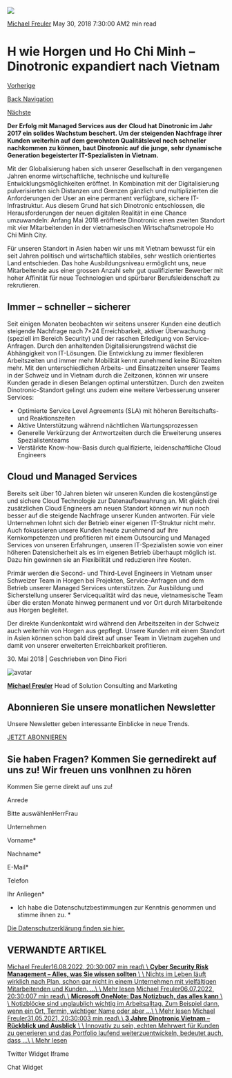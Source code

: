 ![](https://25917640.fs1.hubspotusercontent-eu1.net/hub/25917640/hubfs/csm_AdobeStock_83272648_min_99be2fbcf3-600x400.webp?width=300&name=csm_AdobeStock_83272648_min_99be2fbcf3-600x400.webp)

[Michael Freuler](https://blog.dinotronic.ch/author/michael-freuler) May 30, 2018 7:30:00 AM2 min read

# H wie Horgen und Ho Chi Minh – Dinotronic expandiert nach Vietnam

[Vorherige](https://blog.dinotronic.ch/blog/digital-workplace/thin-clients-abgespeckter-computer-teuer-und-nutzlos)

[Back Navigation](https://blog.dinotronic.ch/)

[Nächste](https://blog.dinotronic.ch/blog/digital-workplace/fuehren-in-echtzeit-dank-microsoft-power-bi)

**Der Erfolg mit Managed Services aus der Cloud hat Dinotronic im Jahr 2017 ein solides Wachstum beschert. Um der steigenden Nachfrage ihrer Kunden weiterhin auf dem gewohnten Qualitätslevel noch schneller nachkommen zu können, baut Dinotronic auf die junge, sehr dynamische Generation begeisterter IT-Spezialisten in Vietnam.**

Mit der Globalisierung haben sich unserer Gesellschaft in den vergangenen Jahren enorme wirtschaftliche, technische und kulturelle Entwicklungsmöglichkeiten eröffnet. In Kombination mit der Digitalisierung pulverisierten sich Distanzen und Grenzen gänzlich und multiplizierten die Anforderungen der User an eine permanent verfügbare, sichere IT-Infrastruktur. Aus diesem Grund hat sich Dinotronic entschlossen, die Herausforderungen der neuen digitalen Realität in eine Chance umzuwandeln: Anfang Mai 2018 eröffnete Dinotronic einen zweiten Standort mit vier Mitarbeitenden in der vietnamesischen Wirtschaftsmetropole Ho Chi Minh City.

Für unseren Standort in Asien haben wir uns mit Vietnam bewusst für ein seit Jahren politisch und wirtschaftlich stabiles, sehr westlich orientiertes Land entschieden. Das hohe Ausbildungsniveau ermöglicht uns, neue Mitarbeitende aus einer grossen Anzahl sehr gut qualifizierter Bewerber mit hoher Affinität für neue Technologien und spürbarer Berufsleidenschaft zu rekrutieren.

## **Immer – schneller – sicherer**

Seit einigen Monaten beobachten wir seitens unserer Kunden eine deutlich steigende Nachfrage nach 7×24 Erreichbarkeit, aktiver Überwachung (speziell im Bereich Security) und der raschen Erledigung von Service-Anfragen. Durch den anhaltenden Digitalisierungstrend wächst die Abhängigkeit von IT-Lösungen. Die Entwicklung zu immer flexibleren Arbeitszeiten und immer mehr Mobilität kennt zunehmend keine Bürozeiten mehr. Mit den unterschiedlichen Arbeits- und Einsatzzeiten unserer Teams in der Schweiz und in Vietnam durch die Zeitzonen, können wir unsere Kunden gerade in diesen Belangen optimal unterstützen. Durch den zweiten Dinotronic-Standort gelingt uns zudem eine weitere Verbesserung unserer Services:

- Optimierte Service Level Agreements (SLA) mit höheren Bereitschafts- und Reaktionszeiten
- Aktive Unterstützung während nächtlichen Wartungsprozessen
- Generelle Verkürzung der Antwortzeiten durch die Erweiterung unseres Spezialistenteams
- Verstärkte Know-how-Basis durch qualifizierte, leidenschaftliche Cloud Engineers

## **Cloud und Managed Services**

Bereits seit über 10 Jahren bieten wir unseren Kunden die kostengünstige und sichere Cloud Technologie zur Datenaufbewahrung an. Mit gleich drei zusätzlichen Cloud Engineers am neuen Standort können wir nun noch besser auf die steigende Nachfrage unserer Kunden antworten. Für viele Unternehmen lohnt sich der Betrieb einer eigenen IT-Struktur nicht mehr. Auch fokussieren unsere Kunden heute zunehmend auf ihre Kernkompetenzen und profitieren mit einem Outsourcing und Managed Services von unseren Erfahrungen, unseren IT-Spezialisten sowie von einer höheren Datensicherheit als es im eigenen Betrieb überhaupt möglich ist. Dazu hin gewinnen sie an Flexibilität und reduzieren ihre Kosten.

Primär werden die Second- und Third-Level Engineers in Vietnam unser Schweizer Team in Horgen bei Projekten, Service-Anfragen und dem Betrieb unserer Managed Services unterstützen. Zur Ausbildung und Sicherstellung unserer Servicequalität wird das neue, vietnamesische Team über die ersten Monate hinweg permanent und vor Ort durch Mitarbeitende aus Horgen begleitet.

Der direkte Kundenkontakt wird während den Arbeitszeiten in der Schweiz auch weiterhin von Horgen aus gepflegt. Unsere Kunden mit einem Standort in Asien können schon bald direkt auf unser Team in Vietnam zugehen und damit von unserer erweiterten Erreichbarkeit profitieren.

30\. Mai 2018 \| Geschrieben von Dino Fiori

![avatar](https://25917640.fs1.hubspotusercontent-eu1.net/hub/25917640/hubfs/01_Visual%20Content/01_Mitarbeiter-Fotos/Michael%20Freuler%20klein.png?width=290&name=Michael%20Freuler%20klein.png)

[**Michael Freuler**](https://blog.dinotronic.ch/author/michael-freuler) Head of Solution Consulting and Marketing

## Abonnieren Sie unsere monatlichen Newsletter

Unsere Newsletter geben interessante Einblicke in neue Trends.

[JETZT ABONNIEREN](https://cta-eu1.hubspot.com/web-interactives/public/v1/track/click?encryptedPayload=AVxigLKVWtYcxXHMO9x%2F0v8opnKpnTPJd7dd223rF1tSl69yiUPUhgMZpBVnxJe%2FJdEZWeHrk1xgOrxDAza1RsEffiwfpF0MdnvHxtaoMG334j5uknFBPzdlKxsmNE7GdEU4kEDZvOdsex3TaYwjxyH9Xtp8JqBk5IJ8BY7JtkHHPrzBKP2ln5kMJPnigCW4tX0%3D&portalId=25917640&webInteractiveContentId=114201044682&webInteractiveId=151726273754&containerType=EMBEDDED&pageUrl=https%3A%2F%2Fblog.dinotronic.ch%2Fblog%2Fvietnam%2Fh-wie-horgen-und-ho-chi-minh-dinotronic-expandiert-nach-vietnam&pageTitle=H+wie+Horgen+und+Ho+Chi+Minh+%E2%80%93+Dinotronic+expandiert+nach+Vietnam&referrer=&userAgent=Mozilla%2F5.0+%28X11%3B+Linux+x86_64%29+AppleWebKit%2F537.36+%28KHTML%2C+like+Gecko%29+Chrome%2F132.0.0.0+Safari%2F537.36&hutk=&hssc=&hstc=&pageId=116865496261)

## Sie haben Fragen? Kommen Sie gernedirekt auf uns zu! Wir freuen uns vonIhnen zu hören

Kommen Sie gerne direkt auf uns zu!

Anrede

Bitte auswählenHerrFrau

Unternehmen

Vorname\*

Nachname\*

E-Mail\*

Telefon

Ihr Anliegen\*

- Ich habe die Datenschutzbestimmungen zur Kenntnis genommen und stimme ihnen zu.
\*

[Die Datenschutzerklärung finden sie hier.](https://dinotronic.ch/datenschutz)

## VERWANDTE ARTIKEL

[Michael Freuler16.08.2022, 20:30:007 min read\\
\\
**Cyber Security Risk Management – Alles, was Sie wissen sollten** \\
\\
Nichts im Leben läuft wirklich nach Plan, schon gar nicht in einem Unternehmen mit vielfältigen Mitarbeitenden und Kunden. ...\\
\\
Mehr lesen](https://blog.dinotronic.ch/blog/cyber-security/cyber-security-risk-management-alles-was-sie-wissen-sollten) [Michael Freuler06.07.2022, 20:30:007 min read\\
\\
**Microsoft OneNote: Das Notizbuch, das alles kann** \\
\\
Notizblöcke sind unglaublich wichtig im Arbeitsalltag. Zum Beispiel dann, wenn ein Ort, Termin, wichtiger Name oder aber ...\\
\\
Mehr lesen](https://blog.dinotronic.ch/blog/digital-workplace/microsoft-onenote-das-notizbuch-das-alles-kann) [Michael Freuler31.05.2021, 20:30:003 min read\\
\\
**3 Jahre Dinotronic Vietnam – Rückblick und Ausblick** \\
\\
Innovativ zu sein, echten Mehrwert für Kunden zu generieren und das Portfolio laufend weiterzuentwickeln, bedeutet auch, dass ...\\
\\
Mehr lesen](https://blog.dinotronic.ch/blog/dinotronic/3-jahre-dinotronic-vietnam-rueckblick-und-ausblick)

Twitter Widget Iframe

Chat Widget
